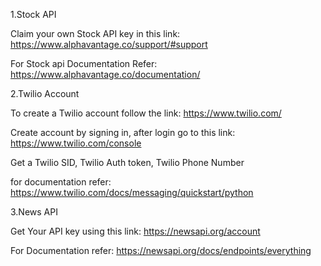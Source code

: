 1.Stock API

Claim your own Stock API key in this link: https://www.alphavantage.co/support/#support

For Stock api Documentation Refer: https://www.alphavantage.co/documentation/


2.Twilio Account

To create a Twilio account follow the link: https://www.twilio.com/

Create account by signing in, after login go to this link: https://www.twilio.com/console 

Get a Twilio SID, Twilio Auth token, Twilio Phone Number

for documentation refer: https://www.twilio.com/docs/messaging/quickstart/python


3.News API

Get Your API key using this link: https://newsapi.org/account

For Documentation refer: https://newsapi.org/docs/endpoints/everything
